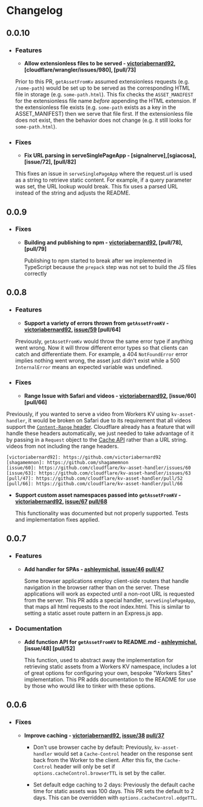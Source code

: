 # Changelog

## 0.0.10

- ### Features

  - **Allow extensionless files to be served - [victoriabernard92], [cloudflare/wrangler/issues/980], [pull/73]**

  Prior to this PR, `getAssetFromKv` assumed extensionless requests (e.g. `/some-path`) would be set up to be served as the corresponding HTML file in storage (e.g. `some-path.html`).
  This fix checks the `ASSET_MANIFEST` for the extensionless file name _before_ appending the HTML extension. If the extensionless file exists (e.g. `some-path` exists as a key in the ASSET_MANIFEST) then we serve that file first. If the extensionless file does not exist, then the behavior does not change (e.g. it still looks for `some-path.html`).

- ### Fixes

  - **Fix URL parsing in serveSinglePageApp - [signalnerve],[sgiacosa], [issue/72], [pull/82]**

  This fixes an issue in `serveSinglePageApp` where the request.url is used as a string to retrieve static content. For example,
  if a query parameter was set, the URL lookup would break. This fix uses a parsed URL instead of the string and adjusts the README.

## 0.0.9

- ### Fixes
  
  - **Building and publishing to npm - [victoriabernard92], [pull/78], [pull/79]**
   
    Publishing to npm started to break after we implemented in TypeScript because the `prepack` step 
    was not set to build the JS files correctly

## 0.0.8

- ### Features

  - **Support a variety of errors thrown from `getAssetFromKV` - [victoriabernard92], [issue/59] [pull/64]**

   Previously, `getAssetFromKv` would throw the same error type if anything went wrong. Now it will throw different error types so that clients can catch and differentiate them.
    For example, a 404 `NotFoundError` error implies nothing went wrong, the asset just didn't exist while
    a 500 `InternalError` means an expected variable was undefined.

    [victoriabernard92]: https://github.com/victoriabernard92
    [issue/44]: https://github.com/cloudflare/kv-asset-handler/issues/44
    [issue/59]: https://github.com/cloudflare/kv-asset-handler/issues/59
    [pull/47]: https://github.com/cloudflare/kv-asset-handler/pull/47

- ### Fixes

  - **Range Issue with Safari and videos - [victoriabernard92], [issue/60] [pull/66]**

 Previously, if you wanted to serve a video from Workers KV using `kv-asset-handler`, it would be broken on Safari due to its requirement that all videos support the [`Content-Range` header](https://developer.mozilla.org/en-US/docs/Web/HTTP/Headers/Content-Range). Cloudflare already has a feature that will handle these headers automatically, we just needed to take advantage of it by passing in a `Request` object to the [Cache API](https://developers.cloudflare.com/workers/reference/apis/cache/) rather than a URL string.
    videos from not including the range headers.

    [victoriabernard92]: https://github.com/victoriabernard92
    [shagamemnon]: https://github.com/shagamemnon 
    [issue/60]: https://github.com/cloudflare/kv-asset-handler/issues/60
    [issue/63]: https://github.com/cloudflare/kv-asset-handler/issues/63
    [pull/47]: https://github.com/cloudflare/kv-asset-handler/pull/52
    [pull/66]: https://github.com/cloudflare/kv-asset-handler/pull/66

  - **Support custom asset namespaces passed into `getAssetFromKV` - [victoriabernard92], [issue/67] [pull/68]**

    This functionality was documented but not properly supported. Tests and implementation fixes applied.

    [victoriabernard92]: https://github.com/victoriabernard92
    [issue/67]: https://github.com/cloudflare/kv-asset-handler/issues/67
    [pull/68]: https://github.com/cloudflare/kv-asset-handler/pull/68


## 0.0.7

- ### Features

  - **Add handler for SPAs - [ashleymichal], [issue/46] [pull/47]**

    Some browser applications employ client-side routers that handle navigation in the browser rather than on the server. These applications will work as expected until a non-root URL is requested from the server. This PR adds a special handler, `serveSinglePageApp`, that maps all html requests to the root index.html. This is similar to setting a static asset route pattern in an Express.js app.

    [ashleymichal]: https://github.com/ashleymichal
    [issue/46]: https://github.com/cloudflare/kv-asset-handler/issues/46
    [pull/47]: https://github.com/cloudflare/kv-asset-handler/pull/47

- ### Documentation

  - **Add function API for `getAssetFromKV` to README.md - [ashleymichal], [issue/48] [pull/52]**

    This function, used to abstract away the implementation for retrieving static assets from a Workers KV namespace, includes a lot of great options for configuring your own, bespoke "Workers Sites" implementation. This PR adds documentation to the README for use by those who would like to tinker with these options.

    [ashleymichal]: https://github.com/ashleymichal
    [issue/46]: https://github.com/cloudflare/kv-asset-handler/issues/48
    [pull/47]: https://github.com/cloudflare/kv-asset-handler/pull/52

## 0.0.6

- ### Fixes

  - **Improve caching - [victoriabernard92], [issue/38] [pull/37]**

  	- Don't use browser cache by default: Previously, `kv-asset-handler` would set a `Cache-Control` header on the response sent back from the Worker to the client. After this fix, the `Cache-Control` header will only be set if `options.cacheControl.browserTTL` is set by the caller.

  	- Set default edge caching to 2 days: Previously the default cache time for static assets was 100 days. This PR sets the default to 2 days. This can be overridden with `options.cacheControl.edgeTTL`.

    [victoriabernard92]: https://github.com/victoriabernard92
    [issue/38]: https://github.com/cloudflare/kv-asset-handler/issues/38
    [pull/37]: https://github.com/cloudflare/kv-asset-handler/pull/37
